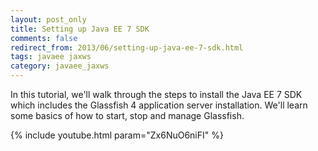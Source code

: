 ```yaml
---           
layout: post_only
title: Setting up Java EE 7 SDK
comments: false
redirect_from: 2013/06/setting-up-java-ee-7-sdk.html
tags: javaee jaxws
category: javaee_jaxws
---
```


In this tutorial, we'll walk through the steps to install the Java EE 7 SDK which includes the Glassfish 4 application server installation. We'll learn some basics of how to start, stop and manage Glassfish. 

{% include youtube.html param="Zx6NuO6niFI" %}